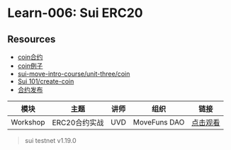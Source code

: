 # Learn-006: Sui ERC20

## Resources

- [coin合约](https://sui-book.com/framework/02.coin.html)
- [coin例子](https://examples.sui-book.com/samples/coin.html)
- [sui-move-intro-course/unit-three/coin](https://github.com/sui-foundation/sui-move-intro-course/blob/main/unit-three/lessons/5_managed_coin.md)
- [Sui 101/create-coin](https://docs.sui.io/guides/developer/sui-101/create-coin)
- [合约发布](https://docs.sui.io/guides/developer/first-app/publish)

| 模块 | 主题 | 讲师 | 组织 | 链接 |
| ---- | ---- | ---- | ---- | ---- |
| Workshop | ERC20合约实战 | UVD | MoveFuns DAO | [点击观看](https://www.youtube.com/embed/HelbxKaEvk4?si=2yG6xxtrdkpDsHtX) |

> sui testnet v1.19.0
